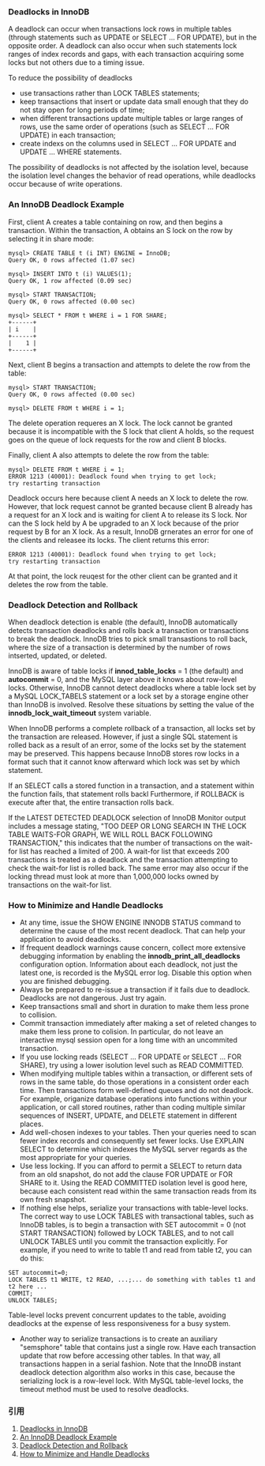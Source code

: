 ### Deadlocks in InnoDB

A deadlock can occur when transactions lock rows in multiple tables (through statements such as UPDATE or SELECT ... FOR UPDATE), but in the opposite order. A deadlock can also occur when such statements lock ranges of index records and gaps, with each transaction acquiring some locks but not others due to a timing issue.

To reduce the possibility of deadlocks
- use transactions rather than LOCK TABLES statements; 
- keep transactions that insert or update data small enough that they do not stay open for long periods of time; 
- when different transactions update multiple tables or large ranges of rows, use the same order of operations (such as SELECT ... FOR UPDATE) in each transaction; 
- create indexs on the columns used in SELECT ... FOR UPDATE and UPDATE ... WHERE statements.

The possibility of deadlocks is not affected by the isolation level, because the isolation level changes the behavior of read operations, while deadlocks occur because of write operations.

### An InnoDB Deadlock Example

First, client A creates a table containing on row, and then begins a transaction. Within the transaction, A obtains an S lock on the row by selecting it in share mode:


```
mysql> CREATE TABLE t (i INT) ENGINE = InnoDB;
Query OK, 0 rows affected (1.07 sec)

mysql> INSERT INTO t (i) VALUES(1);
Query OK, 1 row affected (0.09 sec)

mysql> START TRANSACTION;
Query OK, 0 rows affected (0.00 sec)

mysql> SELECT * FROM t WHERE i = 1 FOR SHARE;
+------+
| i    |
+------+
|    1 |
+------+
```

Next, client B begins a transaction and attempts to delete the row from the table:

```
mysql> START TRANSACTION;
Query OK, 0 rows affected (0.00 sec)

mysql> DELETE FROM t WHERE i = 1;
```

The delete operation requeres an X lock. The lock cannot be granted because it is incompatible with the S lock that client A holds, so the request goes on the queue of lock requests for the row and client B blocks.

Finally, client A also attempts to delete the row from the table:

```
mysql> DELETE FROM t WHERE i = 1;
ERROR 1213 (40001): Deadlock found when trying to get lock;
try restarting transaction
```

Deadlock occurs here because client A needs an X lock to delete the row. However, that lock request cannot be granted because client B already has a request for an X lock and is waiting for client A to release its S lock. Nor can the S lock held by A be upgraded to an X lock because of the prior request by B for an X lock. As a result, InnoDB grnerates an error for one of the clients and releasee its locks. The client returns this error:
```
ERROR 1213 (40001): Deadlock found when trying to get lock;
try restarting transaction
```

At that point, the lock reuqest for the other client can be granted and it deletes the row from the table.

### Deadlock Detection and Rollback

When deadlock detection is enable (the default), InnoDB automatically detects transaction deadlocks and rolls back a transaction or transactions to break the deadlock. InnoDB tries to pick small transastions to roll back, where the size of a transaction is determined by the number of rows intserted, updated, or deleted.

InnoDB is aware of table locks if **innod\_table\_locks** = 1 (the default) and **autocommit** = 0, and the MySQL layer above it knows about row-level locks. Otherwise, InnoDB cannot detect deadlocks where a table lock set by a MySQL LOCK\_TABELS statement or a lock set by a storage engine other than InnoDB is involved. Resolve these situations by setting the value of the **innodb\_lock\_wait\_timeout** system variable.

When InnoDB performs a complete rollback of a transaction, all locks set by the transaction are released. However, if just a single SQL statement is rolled back as a result of an error, some of the locks set by the statement may be preserved. This happens because InnoDB stores row locks in a format such that it cannot know afterward which lock was set by which statement.

If an SELECT calls a stored function in a transaction, and a statement within the function fails, that statement rolls backl Furthermore, if ROLLBACK is execute after that, the entire transaction rolls back.

If the LATEST DETECTED DEADLOCK selection of InnoDB Monitor output includes a message stating, "TOO DEEP OR LONG SEARCH IN THE LOCK TABLE WAITS-FOR GRAPH, WE WILL ROLL BACK FOLLOWING TRANSACTION," this indicates that the number of transactions on the wait-for list has reached a limited of 200. A wait-for list that exceeds 200 transactions is treated as a deadlock and the transaction attempting to check the wait-for list is rolled back. The same error may also occur if the locking thread must look at more than 1,000,000 locks owned by transactions on the wait-for list.

### How to Minimize and Handle Deadlocks

- At any time, issue the SHOW ENGINE INNODB STATUS command to determine the cause of the most recent deadlock. That can help your application to avoid deadlocks.
- If frequent deadlock warnings cause concern, collect more extensive debugging information by enabling the **innodb\_print\_all\_deadlocks** configuration option. Information about each deadlock, not just the latest one, is recorded is the MySQL error log. Disable this option when you are finished debugging.
- Always be prepared to re-issue a transaction if it fails due to deadlock. Deadlocks are not dangerous. Just try again.
- Keep transactions small and short in duration to make them less prone to collision.
- Commit transaction immediately after making a set of releted changes to make them less prone to colision. In particular, do not leave an interactive mysql session open for a long time with an uncommited transaction.
- If you use locking reads (SELECT ... FOR UPDATE or SELECT ... FOR SHARE), try using a lower isolution level such as READ COMMITTED.
- When modifying multiple tables within a transaction, or different sets of rows in the same table, do those operations in a consistent order each time. Then transactions form well-defined queues and do not deadlock. For example, origanize database operations into functions within your application, or call stored routines, rather than coding multiple similar sequences of INSERT, UPDATE, and DELETE statement in different places.
- Add well-chosen indexes to your tables. Then your queries need to scan fewer index records and consequently set fewer locks. Use EXPLAIN SELECT to determine which indexes the MySQL server regards as the most appropriate for your queries.
- Use less locking. If you can afford to permit a SELECT to return data from an old snapshot, do not add the clause FOR UPDATE or FOR SHARE to it. Using the READ COMMITTED isolation level is good here, because each consistent read within the same transaction reads from its own fresh snapshot.
- If nothing else helps, serialize your transactions with table-level locks. The correct way to use LOCK TABLES with transactional tables, such as InnoDB tables, is to begin a transaction with SET autocommit = 0 (not START TRANSACTION) followed by LOCK TABLES, and to not call UNLOCK TABLES until you commit the transaction explicitly. For example, if you need to write to table t1 and read from table t2, you can do this:
```
SET autocommit=0;
LOCK TABLES t1 WRITE, t2 READ, ...;... do something with tables t1 and t2 here ...
COMMIT;
UNLOCK TABLES;
```
Table-level locks prevent concurrent updates to the table, avoiding deadlocks at the expense of less responsiveness for a busy system.
- Another way to serialize transactions is to create an auxiliary "semsphore" table that contains just a single row. Have each transaction update that row before accessing other tables. In that way, all transactions happen in a serial fashion. Note that the InnoDB instant deadlock detection algorithm also works in this case, because the serializing lock is a row-level lock. With MySQL table-level locks, the timeout method must be used to resolve deadlocks.

### 引用

1. [Deadlocks in InnoDB](https://dev.mysql.com/doc/refman/8.0/en/innodb-deadlocks.html)
1. [An InnoDB Deadlock Example](https://dev.mysql.com/doc/refman/8.0/en/innodb-deadlock-example.html)
1. [Deadlock Detection and Rollback](https://dev.mysql.com/doc/refman/8.0/en/innodb-deadlock-detection.html)
1. [How to Minimize and Handle Deadlocks](https://dev.mysql.com/doc/refman/8.0/en/innodb-deadlocks-handling.html)